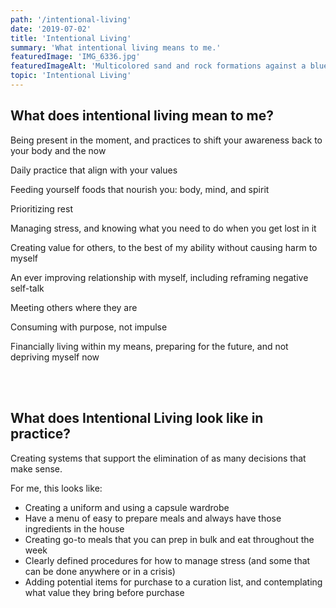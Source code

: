 ```yaml
---
path: '/intentional-living'
date: '2019-07-02'
title: 'Intentional Living'
summary: 'What intentional living means to me.'
featuredImage: 'IMG_6336.jpg'
featuredImageAlt: 'Multicolored sand and rock formations against a blue sky.'
topic: 'Intentional Living'
---
```


## What does intentional living mean to me?

Being present in the moment, and practices to shift your awareness back to your body and the now

Daily practice that align with your values

Feeding yourself foods that nourish you: body, mind, and spirit

Prioritizing rest

Managing stress, and knowing what you need to do when you get lost in it

Creating value for others, to the best of my ability without causing harm to myself

An ever improving relationship with myself, including reframing negative self-talk

Meeting others where they are

Consuming with purpose, not impulse

Financially living within my means, preparing for the future, and not depriving myself now

<br></br>

## What does Intentional Living look like in practice?

Creating systems that support the elimination of as many decisions that make sense.

For me, this looks like:

- Creating a uniform and using a capsule wardrobe
- Have a menu of easy to prepare meals and always have those ingredients in the house
- Creating go-to meals that you can prep in bulk and eat throughout the week
- Clearly defined procedures for how to manage stress (and some that can be done anywhere or in a crisis)
- Adding potential items for purchase to a curation list, and contemplating what value they bring before purchase
